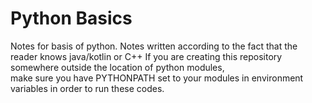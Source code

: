 # Python Basics
 Notes for basis of python.  Notes written according to the fact that the reader knows java/kotlin or C++
 If you are creating this repository somewhere outside the location of python modules,  
 make sure you have PYTHONPATH set to your modules in environment variables in order to run these codes.
